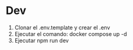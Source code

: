 




# Dev

1. Clonar el .env.template y crear el .env
2. Ejecutar el comando: docker compose up -d
3. Ejecutar npm run dev